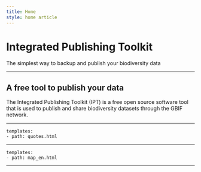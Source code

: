 ```yaml
---
title: Home 
style: home article
---
```


# Integrated Publishing Toolkit

The simplest way to backup and publish your biodiversity data

----------

## A free tool to publish your data

The Integrated Publishing Toolkit (IPT) is a free open source software tool that is used to publish and share biodiversity datasets through the GBIF network. 

-----------


```styledYaml
templates:
- path: quotes.html
```

---------
```styledYaml
templates:
- path: map_en.html
```
---------

